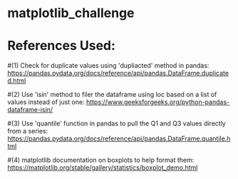 # matplotlib_challenge



# References Used:

#(1) Check for duplicate values using 'dupliacted' method in pandas: https://pandas.pydata.org/docs/reference/api/pandas.DataFrame.duplicated.html

#(2) Use 'isin' method to filer the dataframe using loc based on a list of values instead of just one: https://www.geeksforgeeks.org/python-pandas-dataframe-isin/

#(3) Use 'quantile' function in pandas to pull the Q1 and Q3 values directly from a series: https://pandas.pydata.org/docs/reference/api/pandas.DataFrame.quantile.html

#(4) matplotlib documentation on boxplots to help format them: https://matplotlib.org/stable/gallery/statistics/boxplot_demo.html